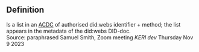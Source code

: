 ## Definition
Is a list in an [ACDC](authentic-chained-data-container) of authorised did:webs identifier + method; the list appears in the metadata of the did:webs DID-doc.  
Source: paraphrased Samuel Smith, Zoom meeting _KERI dev_ Thursday Nov 9 2023